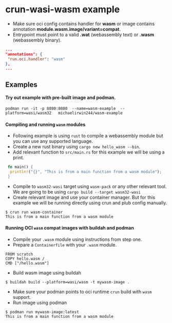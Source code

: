 # crun-wasi-wasm example
* Make sure oci config contains handler for **wasm** or image contains annotation **module.wasm.image/variant=compat**.
* Entrypoint must point to a valid **.wat** (webassembly text) or **.wasm** (webassembly binary).
 ```json
...
"annotations": {
  "run.oci.handler": "wasm"
},
...
```


## Examples

#### Try out example with pre-built image and podman.

```console
podman run -it -p 8080:8080  --name=wasm-example  --platform=wasi/wasm32   michaelirwin244/wasm-example
```

#### Compiling and running `wasm` modules
* Following example is using `rust` to compile a webassembly module but you can use any supported language.
* Create a new rust binary using `cargo new hello_wasm --bin`.
* Add relevant function to `src/main.rs` for this example we will be using a print.
 ```rust
  fn main() {
   println!("{}", "This is from a main function from a wasm module");
  }
```
* Compile to `wasm32-wasi` target using `wasm-pack` or any other relevant tool. We are going to be using `cargo build --target wasm32-wasi`
* Create relevant image and use your container manager. But for this example we will be running directly using crun and plub config manually.
```console
$ crun run wasm-container
This is from a main function from a wasm module
```

#### Running OCI `wasm` compat images with buildah and podman
* Compile your `.wasm` module using instructions from step one.
* Prepare a `Containerfile` with your `.wasm` module.
 ```Containerfile
 FROM scratch
COPY hello.wasm /
CMD ["/hello.wasm"]
 ```
* Build wasm image using buildah
```console
$ buildah build --platform=wasi/wasm -t mywasm-image .
```
* Make sure your podman points to oci runtime `crun` build with `wasm` support.
* Run image using podman
```console
$ podman run mywasm-image:latest
This is from a main function from a wasm module
```
